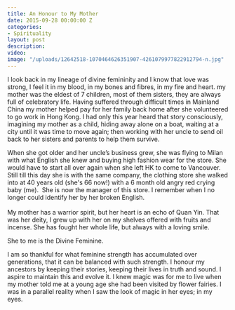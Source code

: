 ```yaml
---
title: An Honour to My Mother
date: 2015-09-28 00:00:00 Z
categories:
- Spirituality
layout: post
description: 
video: 
image: "/uploads/12642518-1070464626351907-4261079977822912794-n.jpg"
---
```


I look back in my lineage of divine femininity and I know that love was strong, I feel it in my blood, in my bones and fibres, in my fire and heart. my mother was the eldest of 7 children, most of them sisters, they are always full of celebratory life. Having suffered through difficult times in Mainland China my mother helped pay for her family back home after she volunteered to go work in Hong Kong. I had only this year heard that story consciously, imagining my mother as a child, hiding away alone on a boat, waiting at a city until it was time to move again; then working with her uncle to send oil back to her sisters and parents to help them survive.

When she got older and her uncle’s business grew, she was flying to Milan with what English she knew and buying high fashion wear for the store. She would have to start all over again when she left HK to come to Vancouver. Still till this day she is with the same company, the clothing store she walked into at 40 years old (she's 66 now!) with a 6 month old angry red crying baby (me).&nbsp; She is now the manager of this store. I remember when I no longer could identify her by her broken English.
<br>
<br>My mother has a warrior spirit, but her heart is an echo of Quan Yin. That was her deity, I grew up with her on my shelves offered with fruits and incense. She has fought her whole life, but always with a loving smile.

She to me is the Divine Feminine.

I am so thankful for what feminine strength has accumulated over generations, that it can be balanced with such strength. I honour my ancestors by keeping their stories, keeping their lives in truth and sound. I aspire to maintain this and evolve it. I knew magic was for me to live when my mother told me at a young age she had been visited by flower fairies. I was in a parallel reality when I saw the look of magic in her eyes; in my eyes.